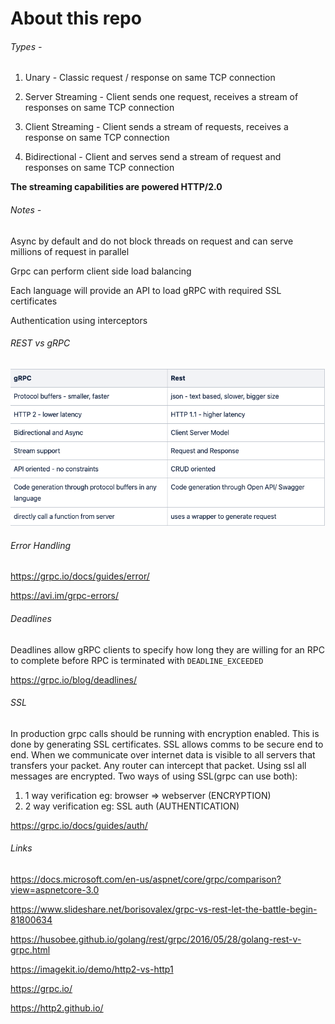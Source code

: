# About this repo

###### Types -

1. Unary - Classic request / response on same TCP connection

2. Server Streaming - Client sends one request, receives a stream of responses on same TCP connection

3. Client Streaming - Client sends a stream of requests, receives a response on same TCP connection

4. Bidirectional - Client and serves send a stream of request and responses on same TCP connection

**The streaming capabilities are powered HTTP/2.0**

###### Notes -

Async by default and do not block threads on request and can serve millions of request in parallel

Grpc can perform client side load balancing

Each language will provide an API to load gRPC with required SSL certificates 

Authentication using interceptors

###### REST vs gRPC 

![Alt text](grpc_vs_rest.png?raw=true "gRPC vs Rest")

###### Error Handling

https://grpc.io/docs/guides/error/

https://avi.im/grpc-errors/

###### Deadlines

Deadlines allow gRPC clients to specify how long they are willing for an RPC to complete before RPC is terminated with `DEADLINE_EXCEEDED`

https://grpc.io/blog/deadlines/

###### SSL

In production grpc calls should be running with encryption enabled.
This is done by generating SSL certificates.
SSL allows comms to be secure end to end.
When we communicate over internet data is visible to all servers that transfers your packet.
Any router can intercept that packet.
Using ssl all messages are encrypted.
Two ways of using SSL(grpc can use both):
1. 1 way verification eg: browser => webserver (ENCRYPTION)
2. 2 way verification eg: SSL auth (AUTHENTICATION)

https://grpc.io/docs/guides/auth/

###### Links

https://docs.microsoft.com/en-us/aspnet/core/grpc/comparison?view=aspnetcore-3.0

https://www.slideshare.net/borisovalex/grpc-vs-rest-let-the-battle-begin-81800634

https://husobee.github.io/golang/rest/grpc/2016/05/28/golang-rest-v-grpc.html

https://imagekit.io/demo/http2-vs-http1

https://grpc.io/

https://http2.github.io/